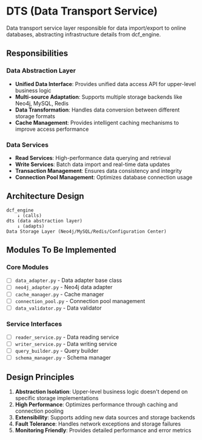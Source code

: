# DTS (Data Transport Service)

Data transport service layer responsible for data import/export to online databases, abstracting infrastructure details from dcf_engine.

## Responsibilities

### Data Abstraction Layer
- **Unified Data Interface**: Provides unified data access API for upper-level business logic
- **Multi-source Adaptation**: Supports multiple storage backends like Neo4j, MySQL, Redis
- **Data Transformation**: Handles data conversion between different storage formats
- **Cache Management**: Provides intelligent caching mechanisms to improve access performance

### Data Services
- **Read Services**: High-performance data querying and retrieval
- **Write Services**: Batch data import and real-time data updates
- **Transaction Management**: Ensures data consistency and integrity
- **Connection Pool Management**: Optimizes database connection usage

## Architecture Design

```
dcf_engine
    ↓ (calls)
dts (data abstraction layer)
    ↓ (adapts)
Data Storage Layer (Neo4j/MySQL/Redis/Configuration Center)
```

## Modules To Be Implemented

### Core Modules
- [ ] `data_adapter.py` - Data adapter base class
- [ ] `neo4j_adapter.py` - Neo4j data adapter
- [ ] `cache_manager.py` - Cache manager
- [ ] `connection_pool.py` - Connection pool management
- [ ] `data_validator.py` - Data validator

### Service Interfaces
- [ ] `reader_service.py` - Data reading service
- [ ] `writer_service.py` - Data writing service
- [ ] `query_builder.py` - Query builder
- [ ] `schema_manager.py` - Schema manager

## Design Principles

1. **Abstraction Isolation**: Upper-level business logic doesn't depend on specific storage implementations
2. **High Performance**: Optimizes performance through caching and connection pooling
3. **Extensibility**: Supports adding new data sources and storage backends
4. **Fault Tolerance**: Handles network exceptions and storage failures
5. **Monitoring Friendly**: Provides detailed performance and error metrics